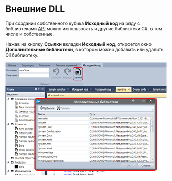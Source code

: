 # Внешние DLL

При создании собственного кубика **Исходный код** на ряду с библиотеками [API](StockSharpAbout.md) можно использовать и другие библиотеки C\#, в том числе и собственные.

Нажав на кнопку **Ссылки** вкладки **Исходный код**, откроется окно **Дополнительные библиотеки**, в котором можно добавить или удалить Dll библиотеку.

![Designer Add Dll Lib](../images/Designer_Add_Dll_Lib.png)
